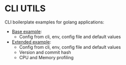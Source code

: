 # CLI UTILS

CLI boilerplate examples for golang applications:


- [Base example](/base):
    - Config from cli, env, config file and default values
- [Extended example](/extended):
    - Config from cli, env, config file and default values
    - Version and commit hash
    - CPU and Memory profiling